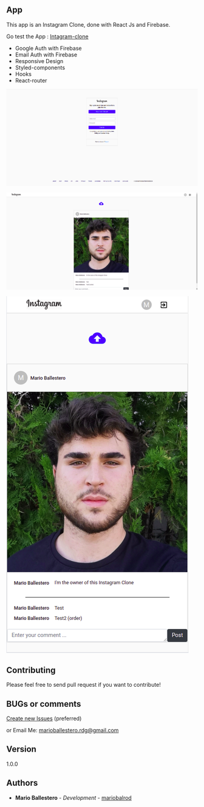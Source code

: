 ## App

This app is an Instagram Clone, done with React Js and Firebase. 

Go test the App :  [Intagram-clone](https://instagram-clone-f9e1f.web.app/)

- Google Auth with Firebase
- Email Auth with Firebase
- Responsive Design
- Styled-components
- Hooks
- React-router   



![Template1](./docs/Template1.png)   





![Template2](./docs/Template2.png)  





![Responsive](./docs/Responsive.png)  



## Contributing

Please feel free to send pull request if you want to contribute!

## BUGs or comments

[Create new Issues](https://github.com/mariobalrod/MoviesApp/issues) (preferred)

or Email Me: marioballestero.rdg@gmail.com 

## Version

1.0.0

## Authors

- **Mario Ballestero** - _Development_ - [mariobalrod](https://github.com/mariobalrod)

